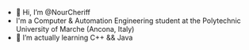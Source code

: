 - 👋 Hi, I’m @NourCheriff
- I'm a Computer & Automation Engineering student at the Polytechnic University of Marche (Ancona, Italy)
- 🌱 I’m actually learning C++ && Java



<!---
NourCheriff/NourCheriff is a ✨ special ✨ repository because its `README.md` (this file) appears on your GitHub profile.
You can click the Preview link to take a look at your changes.
--->
